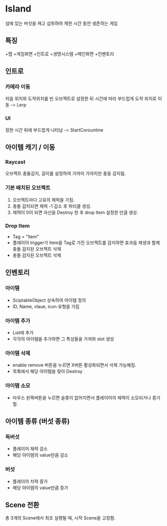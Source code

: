 # Island
섬에 있는 버섯을 캐고 섭취하여 제한 시간 동안 생존하는 게임

## 특징

+맵
+게임화면
+인트로
+생명시스템
+메인화면
+인벤토리

## 인트로
### 카메라 이동
처음 위치와 도착위치를 빈 오브젝트로 설정한 뒤 시간에 따라 부드럽게 도착 위치로 이동 -> Lerp

### UI
정한 시간 뒤에 부드럽게 나타남 -> StartCorountine


## 아이템 캐기 / 이동
### Raycast
오브젝트 충돌감지, 길이를 설정하여 가까이 가야지만 충동 감지됨.

### 기본 배치된 오브젝트 
1. 오브젝트마다 고유의 체력을 가짐.
2. 충돌 감지되면 체력 -1 감소 후 파티클 생성.
3. 체력이 0이 되면 자신을 Destroy 한 후 drop Item 설정한 만큼 생성.

### Drop Item
+ Tag = "Item"
+ 플레이어 trigger가 Item을 Tag로 가진 오브젝트를 감지하면 효과음 재생과 함께 충돌 감지된 오브젝트 삭제
+ 충돌 감지된 오브젝트 삭제

## 인벤토리
### 아이템
+ SciptableObject 상속하여 아이템 정의
+ ID, Name, vlaue, icon 유형을 가짐

### 아이템 추가
+ List에 추가
+ 각각의 아이템을 추가하면 그 특성들을 가져와 slot 생성

### 아이템 삭제 
+ enable remove 버튼을 누르면 X버튼 활성화되면서 삭제 가능해짐.
+ 목록에서 해당 아이템을 찾아 Destroy

### 아이템 소모
+ 마우스 왼쪽버튼을 누르면 슬롯이 없어지면서 플레이어의 체력이 소모되거나 증가함.

## 아이템 종류 (버섯 종류)
### 독버섯 
+ 플레이어 체력 감소
+ 해당 아이템의 value만큼 감소

### 버섯
+ 플레이어 치력 증가
+ 해당 아이템의 value만큼 증가

## Scene 전환
총 3개의 Scene에서 최조 실행될 때, 시작 Scene을 고정함.

